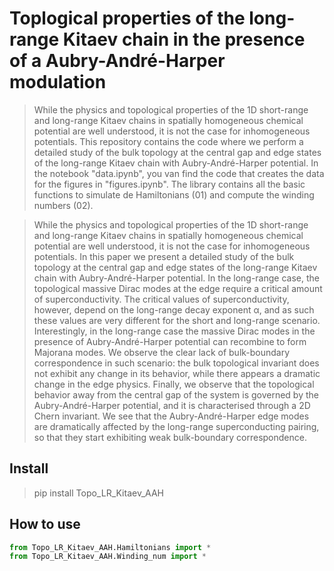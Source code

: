 # Toplogical properties of the long-range Kitaev chain in the presence of a Aubry-André-Harper modulation
> While the physics and topological properties of the 1D short-range and long-range Kitaev chains in spatially homogeneous chemical potential are well understood, it is not the case for inhomogeneous potentials. This repository contains the code where we perform a detailed study of the bulk topology at the central gap and edge states of the long-range Kitaev chain with Aubry-André-Harper potential. In the notebook "data.ipynb", you van find the code that creates the data for the figures in "figures.ipynb". The library contains all the basic functions to simulate de Hamiltonians (01) and compute the winding numbers (02).

> While the physics and topological properties of the 1D short-range and long-range Kitaev chains in
spatially homogeneous chemical potential are well understood, it is not the case for inhomogeneous
potentials. In this paper we present a detailed study of the bulk topology at the central gap and
edge states of the long-range Kitaev chain with Aubry-André-Harper potential. In the long-range
case, the topological massive Dirac modes at the edge require a critical amount of superconductivity.
The critical values of superconductivity, however, depend on the long-range decay exponent α, and
as such these values are very different for the short and long-range scenario. Interestingly, in the
long-range case the massive Dirac modes in the presence of Aubry-André-Harper potential can
recombine to form Majorana modes. We observe the clear lack of bulk-boundary correspondence in
such scenario: the bulk topological invariant does not exhibit any change in its behavior, while there
appears a dramatic change in the edge physics. Finally, we observe that the topological behavior
away from the central gap of the system is governed by the Aubry-André-Harper potential, and it
is characterised through a 2D Chern invariant. We see that the Aubry-André-Harper edge modes
are dramatically affected by the long-range superconducting pairing, so that they start exhibiting
weak bulk-boundary correspondence.

## Install
> pip install Topo_LR_Kitaev_AAH

## How to use

```python
from Topo_LR_Kitaev_AAH.Hamiltonians import *
from Topo_LR_Kitaev_AAH.Winding_num import *
```

